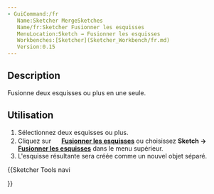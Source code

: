 ```yaml
---
- GuiCommand:/fr
   Name:Sketcher MergeSketches
   Name/fr:Sketcher Fusionner les esquisses
   MenuLocation:Sketch → Fusionner les esquisses
   Workbenches:[Sketcher](Sketcher_Workbench/fr.md)
   Version:0.15
---
```


## Description

Fusionne deux esquisses ou plus en une seule.

## Utilisation

1.  Sélectionnez deux esquisses ou plus.
2.  Cliquez sur **<img src="images/Sketcher_MergeSketches.svg" width=16px> [Fusionner les esquisses](Sketcher_MergeSketches/fr.md)** ou choisissez **Sketch → <img src="images/Sketcher_MergeSketches.svg" width=16px> [Fusionner les esquisses](Sketcher_MergeSketches/fr.md)** dans le menu supérieur.
3.  L\'esquisse résultante sera créée comme un nouvel objet séparé.





{{Sketcher Tools navi

}} 
